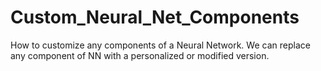 # Custom_Neural_Net_Components
How to customize any components of a Neural Network. We can replace any component of NN with a personalized or modified version.
